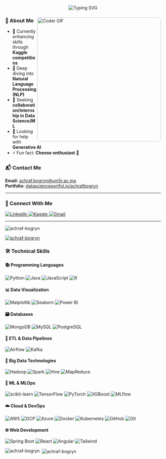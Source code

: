 <div align="center">
  <img src="https://readme-typing-svg.demolab.com?font=Fira+Code&weight=600&size=30&duration=2000&pause=500&color=5C7AFF&center=true&vCenter=true&width=600&lines=Hi+%F0%9F%91%8B%2C+I'm+Achraf+Bogryn;Data+Science+%26+ML+Engineer" alt="Typing SVG" />
</div>

<div>
  <img align="right" src="https://media.giphy.com/media/SWoSkN6DxTszqIKEqv/giphy.gif" alt="Coder GIF" width="400" style="border-radius: 8px;">

  ### 🚀 About Me
  - 🔭 Currently enhancing skills through **Kaggle competitions**
  - 🌱 Deep diving into **Natural Language Processing (NLP)**
  - 👯 Seeking **collaboration/internship in Data Science/ML**
  - 🤝 Looking for help with **Generative AI**
  - ⚡ Fun fact: **Cheese enthusiast** 🧀

  ### 📬 Contact Me
  **Email:** [achraf.bogryn@um5r.ac.ma](mailto:achraf.bogryn@um5r.ac.ma)  
  **Portfolio:** [datascienceportfol.io/achrafbogryn](datascienceportfol.io/achrafbogryn)  

</div>

---

### 🔗 Connect With Me
<p align="left">
  <a href="https://linkedin.com/in/achraf-bogryn" target="_blank">
    <img src="https://img.shields.io/badge/LinkedIn-0077B5?style=for-the-badge&logo=linkedin&logoColor=white" alt="LinkedIn">
  </a>
  <a href="https://kaggle.com/achrafbogryn" target="_blank">
    <img src="https://img.shields.io/badge/Kaggle-20BEFF?style=for-the-badge&logo=kaggle&logoColor=white" alt="Kaggle">
  </a>
  <a href="mailto:achraf.bogryn@um5r.ac.ma">
    <img src="https://img.shields.io/badge/Gmail-D14836?style=for-the-badge&logo=gmail&logoColor=white" alt="Gmail">
  </a>
</p>

---

<p align="left"> <img src="https://komarev.com/ghpvc/?username=achraf-bogryn&label=Profile%20views&color=0e75b6&style=flat" alt="achraf-bogryn" /> </p>

<p align="left"> <a href="https://github.com/ryo-ma/github-profile-trophy"><img src="https://github-profile-trophy.vercel.app/?username=achraf-bogryn" alt="achraf-bogryn" /></a> </p>

### 🛠️ Technical Skills

#### 📚 Programming Languages
<p>
  <img src="https://img.shields.io/badge/Python-3776AB?style=for-the-badge&logo=python&logoColor=white" alt="Python">
  <img src="https://img.shields.io/badge/Java-ED8B00?style=for-the-badge&logo=openjdk&logoColor=white" alt="Java">
  <img src="https://img.shields.io/badge/JavaScript-F7DF1E?style=for-the-badge&logo=javascript&logoColor=black" alt="JavaScript">
  <img src="https://img.shields.io/badge/R-276DC3?style=for-the-badge&logo=r&logoColor=white" alt="R">
</p>


#### 📊 Data Visualization
<p>
  <img src="https://img.shields.io/badge/Matplotlib-11557C?style=for-the-badge&logo=python&logoColor=white" alt="Matplotlib">
  <img src="https://img.shields.io/badge/Seaborn-5C7AFF?style=for-the-badge&logo=python&logoColor=white" alt="Seaborn">
  <img src="https://img.shields.io/badge/Power_BI-F2C811?style=for-the-badge&logo=powerbi&logoColor=black" alt="Power BI">
</p>


#### 🗃️ Databases
<p>
  <img src="https://img.shields.io/badge/MongoDB-47A248?style=for-the-badge&logo=mongodb&logoColor=white" alt="MongoDB">
  <img src="https://img.shields.io/badge/MySQL-4479A1?style=for-the-badge&logo=mysql&logoColor=white" alt="MySQL">
  <img src="https://img.shields.io/badge/PostgreSQL-4169E1?style=for-the-badge&logo=postgresql&logoColor=white" alt="PostgreSQL">
</p>

#### 🔄 ETL & Data Pipelines
<p>
  <img src="https://img.shields.io/badge/Airflow-017CEE?style=for-the-badge&logo=apacheairflow&logoColor=white" alt="Airflow">
  <img src="https://img.shields.io/badge/Apache_Kafka-231F20?style=for-the-badge&logo=apache-kafka&logoColor=white" alt="Kafka">
</p>



#### 🐘 Big Data Technologies
<p>
  <img src="https://img.shields.io/badge/Apache_Hadoop-66CCFF?style=for-the-badge&logo=apachehadoop&logoColor=black" alt="Hadoop">
  <img src="https://img.shields.io/badge/Apache_Spark-E25A1C?style=for-the-badge&logo=apachespark&logoColor=white" alt="Spark">
  <img src="https://img.shields.io/badge/Apache_Hive-FDEE21?style=for-the-badge&logo=apachehive&logoColor=black" alt="Hive">
  <img src="https://img.shields.io/badge/MapReduce-005D8F?style=for-the-badge&logo=apache&logoColor=white" alt="MapReduce">
</p>


#### 🤖 ML & MLOps
<p>
  <img src="https://img.shields.io/badge/scikit_learn-F7931E?style=for-the-badge&logo=scikit-learn&logoColor=white" alt="scikit-learn">
  <img src="https://img.shields.io/badge/TensorFlow-FF6F00?style=for-the-badge&logo=tensorflow&logoColor=white" alt="TensorFlow">
  <img src="https://img.shields.io/badge/PyTorch-EE4C2C?style=for-the-badge&logo=pytorch&logoColor=white" alt="PyTorch">
  <img src="https://img.shields.io/badge/XGBoost-017CEE?style=for-the-badge&logo=xgboost&logoColor=white" alt="XGBoost">
  <img src="https://img.shields.io/badge/MLflow-0194E2?style=for-the-badge&logo=mlflow&logoColor=white" alt="MLflow">
</p>


#### ☁️ Cloud & DevOps
<p>
  <img src="https://img.shields.io/badge/AWS-232F3E?style=for-the-badge&logo=amazon-aws&logoColor=white" alt="AWS">
  <img src="https://img.shields.io/badge/Google_Cloud-4285F4?style=for-the-badge&logo=google-cloud&logoColor=white" alt="GCP">
  <img src="https://img.shields.io/badge/Azure-0089D6?style=for-the-badge&logo=microsoft-azure&logoColor=white" alt="Azure">
  <img src="https://img.shields.io/badge/Docker-2496ED?style=for-the-badge&logo=docker&logoColor=white" alt="Docker">
  <img src="https://img.shields.io/badge/Kubernetes-326CE5?style=for-the-badge&logo=kubernetes&logoColor=white" alt="Kubernetes">
  <img src="https://img.shields.io/badge/GitHub-181717?style=for-the-badge&logo=github&logoColor=white" alt="GitHub">
  <img src="https://img.shields.io/badge/Git-F05032?style=for-the-badge&logo=git&logoColor=white" alt="Git">
</p>



#### 🌐 Web Development
<p>
  <img src="https://img.shields.io/badge/Spring_Boot-6DB33F?style=for-the-badge&logo=springboot&logoColor=white" alt="Spring Boot">
  <img src="https://img.shields.io/badge/React-20232A?style=for-the-badge&logo=react&logoColor=61DAFB" alt="React">
  <img src="https://img.shields.io/badge/Angular-DD0031?style=for-the-badge&logo=angular&logoColor=white" alt="Angular">
  <img src="https://img.shields.io/badge/Tailwind_CSS-38B2AC?style=for-the-badge&logo=tailwind-css&logoColor=white" alt="Tailwind">
</p>


<p><img align="left" src="https://github-readme-stats.vercel.app/api/top-langs?username=achraf-bogryn&show_icons=true&locale=en&layout=compact" alt="achraf-bogryn" /></p>

<p>&nbsp;<img align="center" src="https://github-readme-stats.vercel.app/api?username=achraf-bogryn&show_icons=true&locale=en" alt="achraf-bogryn" /></p>


